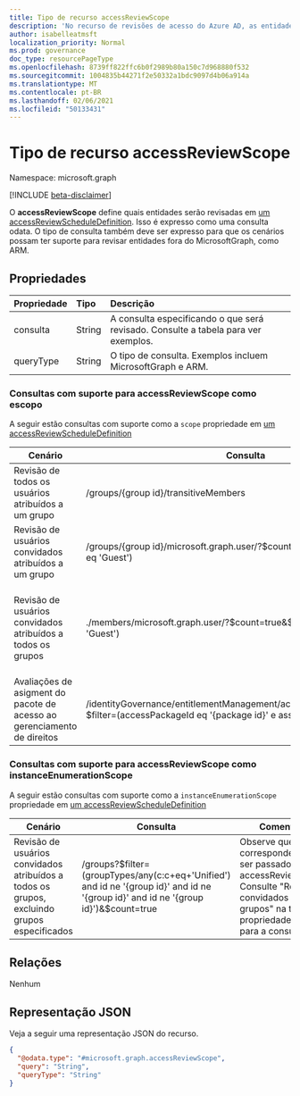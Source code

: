 ```yaml
---
title: Tipo de recurso accessReviewScope
description: 'No recurso de revisões de acesso do Azure AD, as entidades serão revisadas em `accessReviewScope` uma revisão de acesso.  '
author: isabelleatmsft
localization_priority: Normal
ms.prod: governance
doc_type: resourcePageType
ms.openlocfilehash: 8739ff822ffc6b0f2989b80a150c7d968880f532
ms.sourcegitcommit: 1004835b44271f2e50332a1bdc9097d4b06a914a
ms.translationtype: MT
ms.contentlocale: pt-BR
ms.lasthandoff: 02/06/2021
ms.locfileid: "50133431"
---
```

# <a name="accessreviewscope-resource-type"></a>Tipo de recurso accessReviewScope

Namespace: microsoft.graph

[!INCLUDE [beta-disclaimer](../../includes/beta-disclaimer.md)]

O **accessReviewScope** define quais entidades serão revisadas em [um accessReviewScheduleDefinition](accessreviewscheduledefinition.md). Isso é expresso como uma consulta odata. O tipo de consulta também deve ser expresso para que os cenários possam ter suporte para revisar entidades fora do MicrosoftGraph, como ARM.

## <a name="properties"></a>Propriedades
| Propriedade   | Tipo  | Descrição |
| :-------------------------| :---------- | :---------- |
| consulta |String  | A consulta especificando o que será revisado. Consulte a tabela para ver exemplos. |
|queryType  |String | O tipo de consulta. Exemplos incluem MicrosoftGraph e ARM. |

### <a name="supported-queries-for-accessreviewscope-as-scope"></a>Consultas com suporte para accessReviewScope como escopo
A seguir estão consultas com suporte como a `scope` propriedade em [um accessReviewScheduleDefinition](accessreviewscheduledefinition.md)

|Cenário| Consulta | Comentários adicionais |
|--|--|-- |
| Revisão de todos os usuários atribuídos a um grupo | /groups/{group id}/transitiveMembers ||
| Revisão de usuários convidados atribuídos a um grupo | /groups/{group id}/microsoft.graph.user/?$count=true&$filter=(userType eq 'Guest') ||
| Revisão de usuários convidados atribuídos a todos os grupos | ./members/microsoft.graph.user/?$count=true&$filter=(userType eq 'Guest') | Observe que a instanceEnumerationScope correspondente também deve ser passada para accessReviewScheduleDefinition. Consulte a tabela abaixo para consultar instanceEnumerationScope. |
| Avaliações de asigment do pacote de acesso ao gerenciamento de direitos | /identityGovernance/entitlementManagement/accessPackageAssignments?$filter=(accessPackageId eq '{package id}' e assignmentPolicyId eq '{id}')| Observe que somente READ é suportado para Revisões de Atribuição de Pacote do Access|

### <a name="supported-queries-for-accessreviewscope-as-instanceenumerationscope"></a>Consultas com suporte para accessReviewScope como instanceEnumerationScope
A seguir estão consultas com suporte como a `instanceEnumerationScope` propriedade em [um accessReviewScheduleDefinition](accessreviewscheduledefinition.md)

|Cenário| Consulta | Comentários adicionais |
|--|--|--|
| Revisão de usuários convidados atribuídos a todos os grupos, excluindo grupos especificados | /groups?$filter=(groupTypes/any(c:c+eq+'Unified') and id ne '{group id}' and id ne '{group id}' and id ne '{group id}')&$count=true | Observe que o escopo correspondente também deve ser passado para accessReviewScheduleDefinition. Consulte "Revisão de usuários convidados atribuídos a todos os grupos" na tabela de propriedades de escopo acima para a consulta de escopo. |

## <a name="relationships"></a>Relações
Nenhum

## <a name="json-representation"></a>Representação JSON
Veja a seguir uma representação JSON do recurso.
<!-- {
  "blockType": "resource",
  "@odata.type": "microsoft.graph.accessReviewScope"
}
-->
``` json
{
  "@odata.type": "#microsoft.graph.accessReviewScope",
  "query": "String",
  "queryType": "String"
}
```

<!--
{
  "type": "#page.annotation",
  "description": "accessReviewScope resource",
  "keywords": "",
  "section": "documentation",
  "tocPath": "",
  "suppressions": []
}
-->
